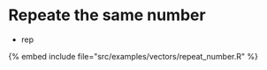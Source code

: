 # Repeate the same number

* rep

{% embed include file="src/examples/vectors/repeat_number.R" %}


